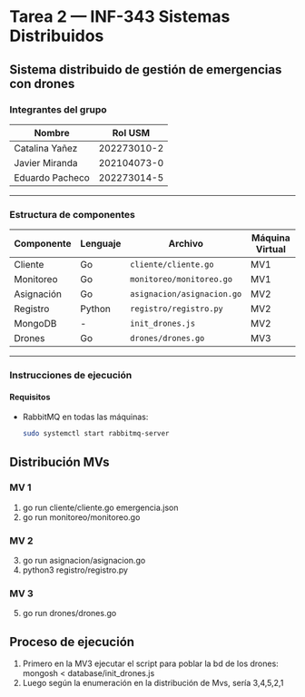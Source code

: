 # Tarea 2 — INF-343 Sistemas Distribuidos
## Sistema distribuido de gestión de emergencias con drones

### Integrantes del grupo
| Nombre                | Rol USM       |
|-----------------------|---------------|
| Catalina Yañez        | 202273010-2   |
| Javier Miranda        | 202104073-0   |
| Eduardo Pacheco       | 202273014-5   |

---

### Estructura de componentes

| Componente     | Lenguaje | Archivo                   | Máquina Virtual |
|----------------|----------|---------------------------|------------------|
| Cliente        | Go       | `cliente/cliente.go`      | MV1              |
| Monitoreo      | Go       | `monitoreo/monitoreo.go`  | MV1              |
| Asignación     | Go       | `asignacion/asignacion.go`| MV2              |
| Registro       | Python   | `registro/registro.py`    | MV2              |
| MongoDB        | -        | `init_drones.js`          | MV2              |
| Drones         | Go       | `drones/drones.go`        | MV3              |

---

### Instrucciones de ejecución

#### Requisitos

- RabbitMQ en todas las máquinas:
  ```bash
  sudo systemctl start rabbitmq-server

## Distribución MVs
### MV 1
1. go run cliente/cliente.go emergencia.json
2. go run monitoreo/monitoreo.go
### MV 2
3. go run asignacion/asignacion.go
4. python3 registro/registro.py
### MV 3
5. go run drones/drones.go

## Proceso de ejecución 
1. Primero en la MV3 ejecutar el script para poblar la bd de los drones: mongosh < database/init_drones.js 
2. Luego según la enumeración en la distribución de Mvs, sería 3,4,5,2,1
